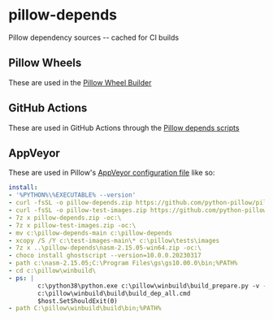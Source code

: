 pillow-depends
==============

Pillow dependency sources -- cached for CI builds

Pillow Wheels
-------------

These are used in the [Pillow Wheel Builder](https://github.com/python-pillow/pillow-wheels)

GitHub Actions
--------------

These are used in GitHub Actions through the [Pillow depends scripts](https://github.com/python-pillow/Pillow/tree/main/depends)

AppVeyor
--------

These are used in Pillow's [AppVeyor configuration file](https://github.com/python-pillow/Pillow/blob/main/.appveyor.yml#L21) like so:

```yaml
install:
- '%PYTHON%\%EXECUTABLE% --version'
- curl -fsSL -o pillow-depends.zip https://github.com/python-pillow/pillow-depends/archive/main.zip
- curl -fsSL -o pillow-test-images.zip https://github.com/python-pillow/test-images/archive/main.zip
- 7z x pillow-depends.zip -oc:\
- 7z x pillow-test-images.zip -oc:\
- mv c:\pillow-depends-main c:\pillow-depends
- xcopy /S /Y c:\test-images-main\* c:\pillow\tests\images
- 7z x ..\pillow-depends\nasm-2.15.05-win64.zip -oc:\
- choco install ghostscript --version=10.0.0.20230317
- path c:\nasm-2.15.05;C:\Program Files\gs\gs10.00.0\bin;%PATH%
- cd c:\pillow\winbuild\
- ps: |
        c:\python38\python.exe c:\pillow\winbuild\build_prepare.py -v --depends=C:\pillow-depends\
        c:\pillow\winbuild\build\build_dep_all.cmd
        $host.SetShouldExit(0)
- path C:\pillow\winbuild\build\bin;%PATH%
```
